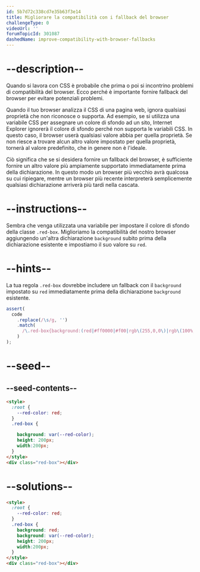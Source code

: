 ```yaml
---
id: 5b7d72c338cd7e35b63f3e14
title: Migliorare la compatibilità con i fallback del browser
challengeType: 0
videoUrl: ''
forumTopicId: 301087
dashedName: improve-compatibility-with-browser-fallbacks
---
```


# --description--

Quando si lavora con CSS è probabile che prima o poi si incontrino problemi di compatibilità del browser. Ecco perché è importante fornire fallback del browser per evitare potenziali problemi.

Quando il tuo browser analizza il CSS di una pagina web, ignora qualsiasi proprietà che non riconosce o supporta. Ad esempio, se si utilizza una variabile CSS per assegnare un colore di sfondo ad un sito, Internet Explorer ignorerà il colore di sfondo perché non supporta le variabili CSS. In questo caso, il browser userà qualsiasi valore abbia per quella proprietà. Se non riesce a trovare alcun altro valore impostato per quella proprietà, tornerà al valore predefinito, che in genere non è l'ideale.

Ciò significa che se si desidera fornire un fallback del browser, è sufficiente fornire un altro valore più ampiamente supportato immediatamente prima della dichiarazione. In questo modo un browser più vecchio avrà qualcosa su cui ripiegare, mentre un browser più recente interpreterà semplicemente qualsiasi dichiarazione arriverà più tardi nella cascata.

# --instructions--

Sembra che venga utilizzata una variabile per impostare il colore di sfondo della classe `.red-box`. Miglioriamo la compatibilità del nostro browser aggiungendo un'altra dichiarazione `background` subito prima della dichiarazione esistente e impostiamo il suo valore su `red`.

# --hints--

La tua regola `.red-box` dovrebbe includere un fallback con il `background` impostato su `red` immediatamente prima della dichiarazione `background` esistente.

```js
assert(
  code
    .replace(/\s/g, '')
    .match(
      /\.red-box{background:(red|#ff0000|#f00|rgb\(255,0,0\)|rgb\(100%,0%,0%\)|hsl\(0,100%,50%\));background:var\(--red-color\);height:200px;width:200px;}/gi
    )
);
```

# --seed--

## --seed-contents--

```html
<style>
  :root {
    --red-color: red;
  }
  .red-box {

    background: var(--red-color);
    height: 200px;
    width:200px;
  }
</style>
<div class="red-box"></div>
```

# --solutions--

```html
<style>
  :root {
    --red-color: red;
  }
  .red-box {
    background: red;
    background: var(--red-color);
    height: 200px;
    width:200px;
  }
</style>
<div class="red-box"></div>
```
